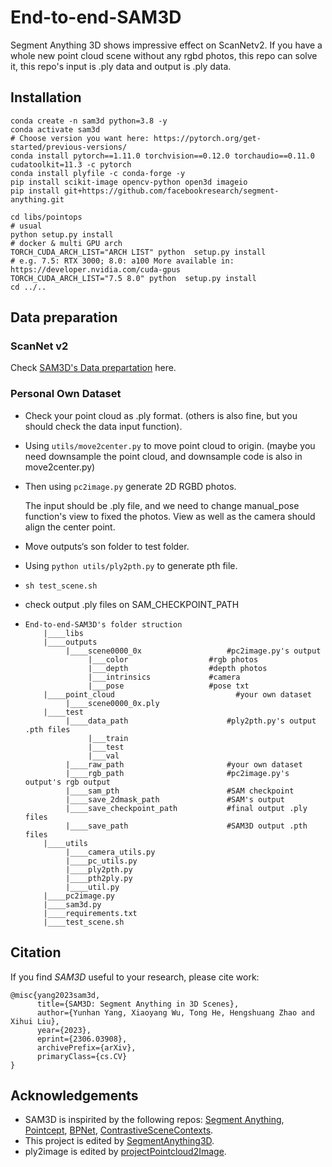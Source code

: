 # End-to-end-SAM3D
Segment Anything 3D shows impressive effect on ScanNetv2. If you have a whole new point cloud scene without any rgbd photos, this repo can solve it, this repo's input is .ply data and output is .ply data.

## Installation

```
conda create -n sam3d python=3.8 -y
conda activate sam3d
# Choose version you want here: https://pytorch.org/get-started/previous-versions/
conda install pytorch==1.11.0 torchvision==0.12.0 torchaudio==0.11.0 cudatoolkit=11.3 -c pytorch
conda install plyfile -c conda-forge -y
pip install scikit-image opencv-python open3d imageio
pip install git+https://github.com/facebookresearch/segment-anything.git 

cd libs/pointops
# usual
python setup.py install
# docker & multi GPU arch
TORCH_CUDA_ARCH_LIST="ARCH LIST" python  setup.py install
# e.g. 7.5: RTX 3000; 8.0: a100 More available in: https://developer.nvidia.com/cuda-gpus
TORCH_CUDA_ARCH_LIST="7.5 8.0" python  setup.py install
cd ../..
```

## Data preparation

### ScanNet v2

Check [SAM3D's Data prepartation](https://github.com/Pointcept/SegmentAnything3D) here.

### Personal Own Dataset

- Check your point cloud as .ply format. (others is also fine, but you should check the data input function).

- Using `utils/move2center.py` to move point cloud to origin.  (maybe you need downsample the point cloud, and downsample code is also in move2center.py)

- Then using `pc2image.py` generate 2D RGBD photos. 

  The input should be .ply file, and we need to change manual_pose function's view to fixed the photos. View as well as the camera should align the center point.

- Move outputs‘s son folder to test folder.

- Using `python utils/ply2pth.py` to generate pth file.

- `sh test_scene.sh`

- check output .ply files on SAM_CHECKPOINT_PATH

- ```
  End-to-end-SAM3D's folder struction
      |____libs                              
      |____outputs                              
      	   |____scene0000_0x                   #pc2image.py's output
      	   		|___color                  #rgb photos
      	   		|___depth                  #depth photos
      	   		|___intrinsics             #camera
      			|___pose                   #pose txt
      |____point_cloud                           #your own dataset
      	   |____scene0000_0x.ply
      |____test
      	   |____data_path                      #ply2pth.py's output .pth files
      	   		|___train
      	   		|___test
      	   		|___val
      	   |____raw_path                       #your own dataset
      	   |____rgb_path                       #pc2image.py's output's rgb output
      	   |____sam_pth                        #SAM checkpoint
      	   |____save_2dmask_path               #SAM's output
      	   |____save_checkpoint_path           #final output .ply files
      	   |____save_path                      #SAM3D output .pth files
      |____utils
      	   |____camera_utils.py
      	   |____pc_utils.py
      	   |____ply2pth.py
      	   |____pth2ply.py
      	   |____util.py
      |____pc2image.py
      |____sam3d.py
      |____requirements.txt
      |____test_scene.sh
  ```

## Citation

If you find _SAM3D_ useful to your research, please cite work:

```
@misc{yang2023sam3d,
      title={SAM3D: Segment Anything in 3D Scenes}, 
      author={Yunhan Yang, Xiaoyang Wu, Tong He, Hengshuang Zhao and Xihui Liu},
      year={2023},
      eprint={2306.03908},
      archivePrefix={arXiv},
      primaryClass={cs.CV}
}
```

## Acknowledgements

- SAM3D is inspirited by the following repos: [Segment Anything](https://github.com/facebookresearch/segment-anything), [Pointcept](https://github.com/Pointcept/Pointcept), [BPNet](https://github.com/wbhu/BPNet), [ContrastiveSceneContexts](https://github.com/facebookresearch/ContrastiveSceneContexts).
- This project is edited by [SegmentAnything3D](https://github.com/Pointcept/SegmentAnything3D).
- ply2image is edited by [projectPointcloud2Image](https://github.com/BigCiLeng/projectPointcloud2Image).
